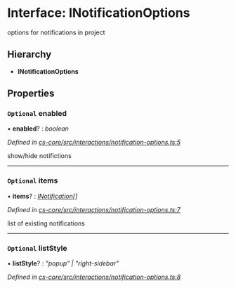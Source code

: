 # Interface: INotificationOptions

options for notifications in project

## Hierarchy

* **INotificationOptions**

## Properties

### `Optional` enabled

• **enabled**? : *boolean*

*Defined in [cs-core/src/interactions/notification-options.ts:5](https://github.com/TNOCS/csnext/blob/40018c3a/packages/cs-core/src/interactions/notification-options.ts#L5)*

show/hide notifictions

___

### `Optional` items

• **items**? : *[INotification](_cs_core_src_interactions_notification_.inotification.md)[]*

*Defined in [cs-core/src/interactions/notification-options.ts:7](https://github.com/TNOCS/csnext/blob/40018c3a/packages/cs-core/src/interactions/notification-options.ts#L7)*

list of existing notifications

___

### `Optional` listStyle

• **listStyle**? : *"popup" | "right-sidebar"*

*Defined in [cs-core/src/interactions/notification-options.ts:8](https://github.com/TNOCS/csnext/blob/40018c3a/packages/cs-core/src/interactions/notification-options.ts#L8)*
